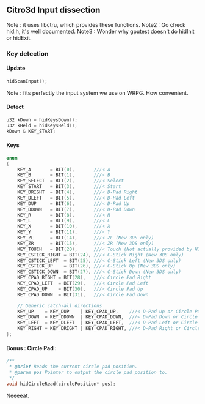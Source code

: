 ## Citro3d Input dissection
Note : it uses libctru, which provides these functions.
Note2 : Go check hid.h, it's well documented.
Note3 : Wonder why gputest doesn't do hidInit or hidExit.
### Key detection
#### Update
```cpp
hidScanInput();
```
Note : fits perfectly the input system we use on WRPG. How convenient.

#### Detect
```cpp
u32 kDown = hidKeysDown();
u32 kHeld = hidKeysHeld();
kDown & KEY_START;
```

#### Keys

```cpp
enum
{
	KEY_A       = BIT(0),       ///< A
	KEY_B       = BIT(1),       ///< B
	KEY_SELECT  = BIT(2),       ///< Select
	KEY_START   = BIT(3),       ///< Start
	KEY_DRIGHT  = BIT(4),       ///< D-Pad Right
	KEY_DLEFT   = BIT(5),       ///< D-Pad Left
	KEY_DUP     = BIT(6),       ///< D-Pad Up
	KEY_DDOWN   = BIT(7),       ///< D-Pad Down
	KEY_R       = BIT(8),       ///< R
	KEY_L       = BIT(9),       ///< L
	KEY_X       = BIT(10),      ///< X
	KEY_Y       = BIT(11),      ///< Y
	KEY_ZL      = BIT(14),      ///< ZL (New 3DS only)
	KEY_ZR      = BIT(15),      ///< ZR (New 3DS only)
	KEY_TOUCH   = BIT(20),      ///< Touch (Not actually provided by HID)
	KEY_CSTICK_RIGHT = BIT(24), ///< C-Stick Right (New 3DS only)
	KEY_CSTICK_LEFT  = BIT(25), ///< C-Stick Left (New 3DS only)
	KEY_CSTICK_UP    = BIT(26), ///< C-Stick Up (New 3DS only)
	KEY_CSTICK_DOWN  = BIT(27), ///< C-Stick Down (New 3DS only)
	KEY_CPAD_RIGHT = BIT(28),   ///< Circle Pad Right
	KEY_CPAD_LEFT  = BIT(29),   ///< Circle Pad Left
	KEY_CPAD_UP    = BIT(30),   ///< Circle Pad Up
	KEY_CPAD_DOWN  = BIT(31),   ///< Circle Pad Down

	// Generic catch-all directions
	KEY_UP    = KEY_DUP    | KEY_CPAD_UP,    ///< D-Pad Up or Circle Pad Up
	KEY_DOWN  = KEY_DDOWN  | KEY_CPAD_DOWN,  ///< D-Pad Down or Circle Pad Down
	KEY_LEFT  = KEY_DLEFT  | KEY_CPAD_LEFT,  ///< D-Pad Left or Circle Pad Left
	KEY_RIGHT = KEY_DRIGHT | KEY_CPAD_RIGHT, ///< D-Pad Right or Circle Pad Right
};
```

#### Bonus : Circle Pad :
```cpp
/**
 * @brief Reads the current circle pad position.
 * @param pos Pointer to output the circle pad position to.
 */
void hidCircleRead(circlePosition* pos);
```
Neeeeat.
